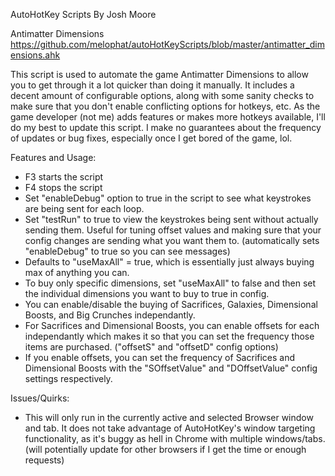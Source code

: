 AutoHotKey Scripts
By Josh Moore

Antimatter Dimensions
https://github.com/melophat/autoHotKeyScripts/blob/master/antimatter_dimensions.ahk

This script is used to automate the game Antimatter Dimensions to allow you to get through it a lot quicker than doing it manually.  It includes a decent amount of configurable options, along with some sanity checks to make sure that you don't enable conflicting options for hotkeys, etc.  As the game developer (not me) adds features or makes more hotkeys available, I'll do my best to update this script.  I make no guarantees about the frequency of updates or bug fixes, especially once I get bored of the game, lol.

Features and Usage:
* F3 starts the script
* F4 stops the script
* Set "enableDebug" option to true in the script to see what keystrokes are being sent for each loop.
* Set "testRun" to true to view the keystrokes being sent without actually sending them.  Useful for tuning offset values and making sure that your config changes are sending what you want them to. (automatically sets "enableDebug" to true so you can see messages)
* Defaults to "useMaxAll" = true, which is essentially just always buying max of anything you can.  
* To buy only specific dimensions, set "useMaxAll" to false and then set the individual dimensions you want to buy to true in config.
* You can enable/disable the buying of Sacrifices, Galaxies, Dimensional Boosts, and Big Crunches independantly.
* For Sacrifices and Dimensional Boosts, you can enable offsets for each independantly which makes it so that you can set the frequency those items are purchased. ("offsetS" and "offsetD" config options)
* If you enable offsets, you can set the frequency of Sacrifices and Dimensional Boosts with the "SOffsetValue" and "DOffsetValue" config settings respectively.

Issues/Quirks:
* This will only run in the currently active and selected Browser window and tab.  It does not take advantage of AutoHotKey's window targeting functionality, as it's buggy as hell in Chrome with multiple windows/tabs. (will potentially update for other browsers if I get the time or enough requests)
